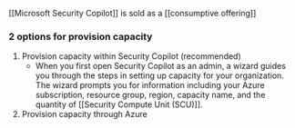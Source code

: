 [[Microsoft Security Copilot]] is sold as a [[consumptive offering]]
### 2 options for provision capacity
1. Provision capacity within Security Copilot (recommended)
	- When you first open Security Copilot as an admin, a wizard guides you through the steps in setting up capacity for your organization. The wizard prompts you for information including your Azure subscription, resource group, region, capacity name, and the quantity of [[Security Compute Unit (SCU)]].
2. Provision capacity through Azure